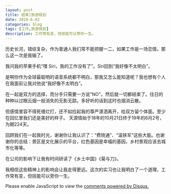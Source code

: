 ```yaml
---
layout: post
title: 结束|旅游规划
date: 2019-6-02
categories: blog
tags: [工作,旅游规划]
description: 工作常有变，但技能可以旁你一生。
---
```



历史长河，错综复杂，作为普通人我们常不能把握一二，如果工作是一场恋情，那么这一次是我输了。

我问我的苹果手机“嘿 Siri，我的工作没有了”。Siri回到“我好像不太明白”。

是啊你作为全球最聪明的语音系统都不明白，那我又怎么能知道呢？我也想有个人在我面前让我对他说“我好像不太明白”。

在一起是双方的选择，而分手只需要一方说“NO"。然后就一切都结束了。往日的种种以过眼云烟一般消失的无影无踪。多好听的话到这时也烟消云散。

但感情里容不得死缠烂打，还不如捡起我的尊严潇洒离开，给双方留个体面。至少在回忆里我们还是美好的样子。
天源情始于18年的10月21日终于19年的6月2号，为期224天。

回顾我们在一起我时光，谢谢你让我认识了：“费晓通”、“温铁军”这些大能。也谢谢你的总结：景区是文化展示的平台，红色基因是幸福的基因，乡村景观应该去城市化等等。

在公司的影响下让我有时间研读了《乡土中国》《菊与刀》。

我相信这些精神上的影响会让我走得更远。这次的实习也让我明白了一个道理，工作常有变，但技能可以旁你一生。


<script id="dsq-count-scr" src="//www.ba7khk.disqus.com/count.js" async></script>

<div id="disqus_thread"></div>
<script>

/**
*  RECOMMENDED CONFIGURATION VARIABLES: EDIT AND UNCOMMENT THE SECTION BELOW TO INSERT DYNAMIC VALUES FROM YOUR PLATFORM OR CMS.
*  LEARN WHY DEFINING THESE VARIABLES IS IMPORTANT: https://disqus.com/admin/universalcode/#configuration-variables*/
/*
var disqus_config = function () {
this.page.url = PAGE_URL;  // Replace PAGE_URL with your page's canonical URL variable
this.page.identifier = PAGE_IDENTIFIER; // Replace PAGE_IDENTIFIER with your page's unique identifier variable
};
*/
(function() { // DON'T EDIT BELOW THIS LINE
var d = document, s = d.createElement('script');
s.src = 'https://www.ba7khk.disqus.com/embed.js';
s.setAttribute('data-timestamp', +new Date());
(d.head || d.body).appendChild(s);
})();
</script>
<noscript>Please enable JavaScript to view the <a href="https://disqus.com/?ref_noscript">comments powered by Disqus.</a></noscript>


